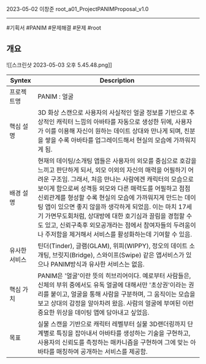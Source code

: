 

2023-05-02 이창준
root_a01_ProjectPANIMProposal_v1.0

----
#기획서 #PANIM #문제해결 #문제 #root

## 개요
![[스크린샷 2023-05-03 오후 5.45.48.png]]

| Syntex           | Description                                                                                                                                                                                                                                                                                           |
| ---------------- | ----------------------------------------------------------------------------------------------------------------------------------------------------------------------------------------------------------------------------------------------------------------------------------------------------- |
| 프로젝트명       | PANIM : 얼굴                                                                                                                                                                                                                                                                                          |
| 핵심 설명        | 3D 화상 스캔으로 사용자의 사실적인 얼굴 정보를 기반으로 추상적인 캐릭터 느낌의 아바타를 자동으로 생성한 뒤에, 사용자가 이를 이용해 자신이 원하는 데이트 상대와 만나게 되며, 친분을 쌓을 수록 아바타를 업그레이드해서 현실의 모습에 가까워지게 됨.                               |
| 배경 설명        | 현재의 데이팅/소개팅 앱들은 사용자의 외모를 중심으로 호감을 느끼고 판단하게 되서, 외모 이외의 자신의 매력을 어필하기 어려운 구조임. 그래서, 처음 만나는 사람에겐 캐릭터의 모습으로 보이게 함으로써 성격등 외모와 다른 매력도를 어필하고 점점 신뢰관계를 형성할 수록 현실의 모습에 가까워지게 만드는 데이팅 앱이 있으면 좋지 않을까 생각하게 되었음. 이는 마치 17세기 가면무도회처럼, 상대방에 대한 호기심과 끌림을 경험할 수도 있고, 신뢰구축후 외모공개라는 점에서 참여자들의 두려움이나 주저함을 제거해서 서비스를 활성화하는데 기여할 수 있음. |
| 유사한 서비스    | 틴더(Tinder), 글램(GLAM), 위피(WIPPY), 정오의 데이트 소개팅, 브릿지(Bridge), 스와이프(Swipe) 같은 앱서비스가 있으나 PANIM방식과 유사한 서비스는 없음.                                                                                                                                                                                                     |
| 핵심 가치        | PANIM은 '얼굴'이란 뜻의 히브리어이다. 예로부터 사람들은, 신체의 부위 중에서도 유독 얼굴에 대해서만 '초상권'이라는 권리를 붙이고, 얼굴을 통해 사람을 구분하며, 그 움직이는 모습을 보고 상대의 감정을 알아차려 왔음. 사람의 얼굴에 부여된 이런 중요한 위상을 데이팅 앱에 담아내고 싶었음.               |
| 목표             | 실물 스캔을 기반으로 캐릭터 레벨부터 실물 3D랜더링까지 단계별로 특징을 잡아내서 아바타를 생성하는 기술을 구현하고, 사용자의 신뢰도를 측정하는 매카니즘을 구현하여 그에 맞는 아바타를 매칭하여 공개하는 서비스를 제공함.                                       |
